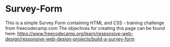 # Survey-Form
This is a simple Survey Form containing HTML and CSS - training challenge from freecodecamp.com The objectives for creating this page can be found here: https://www.freecodecamp.org/learn/responsive-web-design/responsive-web-design-projects/build-a-survey-form
